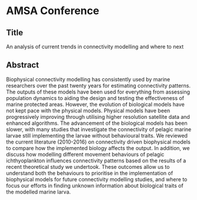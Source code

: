 # AMSA Conference

## Title
An analysis of current trends in connectivity modelling and where to next

## Abstract
Biophysical connectivity modelling has consistently used by marine researchers over the past twenty years for estimating connectivity patterns. The outputs of these models have been used for everything from assessing population dynamics to aiding the design and testing the effectiveness of marine protected areas. However, the evolution of biological models have not kept pace with the physical models. Physical models have been progressively improving through utilising higher resolution satellite data and enhanced algorithms. The advancement of the biological models has been slower, with many studies that investigate the connectivity of pelagic marine larvae still implementing the larvae without behavioural traits. We reviewed the current literature (2010-2016) on connectivity driven biophysical models to compare how the implemented biology affects the output. In addition, we discuss how modelling different movement behaviours of pelagic ichthyoplankton influences connectivity patterns based on the results of a recent theoretical study we undertook. These outcomes allow us to understand both the behaviours to prioritise in the implementation of biophysical models for future connectivity modelling studies, and where to focus our efforts in finding unknown information about biological traits of the modelled marine larva.
